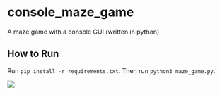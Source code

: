 # console_maze_game
A maze game with a console GUI (written in python)

## How to Run
Run `pip install -r requirements.txt`.
Then run `python3 maze_game.py`.

<img src='https://repository-images.githubusercontent.com/302807236/159f9580-0a7a-11eb-81ec-941c3f726f2b'/>

